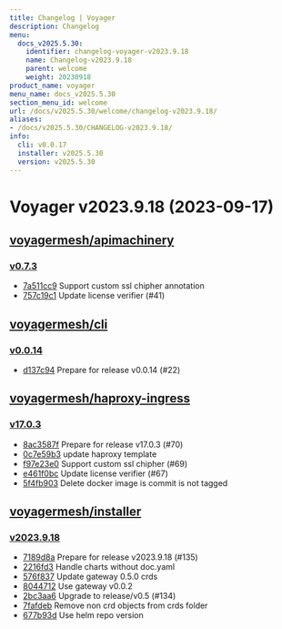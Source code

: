 ```yaml
---
title: Changelog | Voyager
description: Changelog
menu:
  docs_v2025.5.30:
    identifier: changelog-voyager-v2023.9.18
    name: Changelog-v2023.9.18
    parent: welcome
    weight: 20230918
product_name: voyager
menu_name: docs_v2025.5.30
section_menu_id: welcome
url: /docs/v2025.5.30/welcome/changelog-v2023.9.18/
aliases:
- /docs/v2025.5.30/CHANGELOG-v2023.9.18/
info:
  cli: v0.0.17
  installer: v2025.5.30
  version: v2025.5.30
---
```


# Voyager v2023.9.18 (2023-09-17)


## [voyagermesh/apimachinery](https://github.com/voyagermesh/apimachinery)

### [v0.7.3](https://github.com/voyagermesh/apimachinery/releases/tag/v0.7.3)

- [7a511cc9](https://github.com/voyagermesh/apimachinery/commit/7a511cc9) Support custom ssl chipher annotation
- [757c19c1](https://github.com/voyagermesh/apimachinery/commit/757c19c1) Update license verifier (#41)



## [voyagermesh/cli](https://github.com/voyagermesh/cli)

### [v0.0.14](https://github.com/voyagermesh/cli/releases/tag/v0.0.14)

- [d137c94](https://github.com/voyagermesh/cli/commit/d137c94) Prepare for release v0.0.14 (#22)



## [voyagermesh/haproxy-ingress](https://github.com/voyagermesh/haproxy-ingress)

### [v17.0.3](https://github.com/voyagermesh/haproxy-ingress/releases/tag/v17.0.3)

- [8ac3587f](https://github.com/voyagermesh/haproxy-ingress/commit/8ac3587fb) Prepare for release v17.0.3 (#70)
- [0c7e59b3](https://github.com/voyagermesh/haproxy-ingress/commit/0c7e59b35) update haproxy template
- [f97e23e0](https://github.com/voyagermesh/haproxy-ingress/commit/f97e23e0d) Support custom ssl chipher (#69)
- [e461f0bc](https://github.com/voyagermesh/haproxy-ingress/commit/e461f0bc2) Update license verifier (#67)
- [5f4fb903](https://github.com/voyagermesh/haproxy-ingress/commit/5f4fb9032) Delete docker image is commit is not tagged



## [voyagermesh/installer](https://github.com/voyagermesh/installer)

### [v2023.9.18](https://github.com/voyagermesh/installer/releases/tag/v2023.9.18)

- [7189d8a](https://github.com/voyagermesh/installer/commit/7189d8a) Prepare for release v2023.9.18 (#135)
- [2216fd3](https://github.com/voyagermesh/installer/commit/2216fd3) Handle charts without doc.yaml
- [576f837](https://github.com/voyagermesh/installer/commit/576f837) Update gateway 0.5.0 crds
- [8044712](https://github.com/voyagermesh/installer/commit/8044712) Use gateway v0.0.2
- [2bc3aa6](https://github.com/voyagermesh/installer/commit/2bc3aa6) Upgrade to release/v0.5 (#134)
- [7fafdeb](https://github.com/voyagermesh/installer/commit/7fafdeb) Remove non crd objects from crds folder
- [677b93d](https://github.com/voyagermesh/installer/commit/677b93d) Use helm repo version




